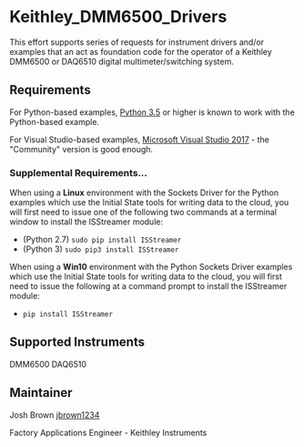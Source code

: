 # Keithley_DMM6500_Drivers
This effort supports series of requests for instrument drivers and/or examples that an act as foundation code for the operator of a Keithley DMM6500 or DAQ6510 digital multimeter/switching system. 

## Requirements
For Python-based examples, [Python 3.5](https://www.python.org/) or higher is known to work with the Python-based example. 

For Visual Studio-based examples, [Microsoft Visual Studio 2017](https://visualstudio.microsoft.com/vs/community/) - the "Community" version is good enough. 

### Supplemental Requirements...
When using a **Linux** environment with the Sockets Driver for the Python examples which use the Initial State tools for writing data to the cloud, you will first need to issue one of the following two commands at a terminal window to install the ISStreamer module:
- (Python 2.7) `sudo pip install ISStreamer`
- (Python 3) `sudo pip3 install ISStreamer`
   
When using a **Win10** environment with the Python Sockets Driver examples which use the Initial State tools for writing data to the cloud, you will first need to issue the following at a command prompt to install the ISStreamer module: 
- `pip install ISStreamer`


## Supported Instruments
DMM6500
DAQ6510



## Maintainer
Josh Brown [jbrown1234](https://github.com/jbrown1234)

Factory Applications Engineer - Keithley Instruments
